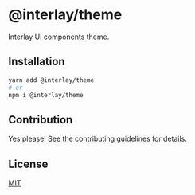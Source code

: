 # @interlay/theme

Interlay UI components theme.

## Installation

```sh
yarn add @interlay/theme
# or
npm i @interlay/theme
```

## Contribution

Yes please! See the
[contributing guidelines](https://github.com/interlay/ui/blob/master/CONTRIBUTING.MD)
for details.

## License

[MIT](https://choosealicense.com/licenses/mit/)
